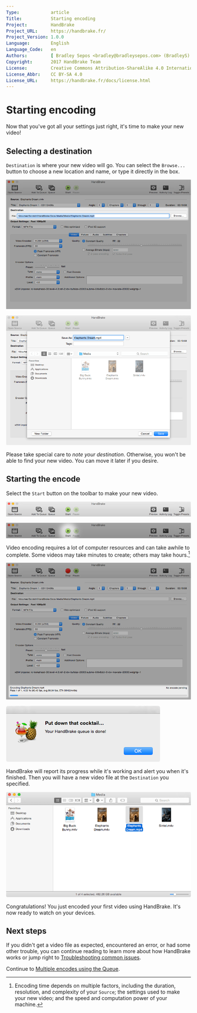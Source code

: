 ```yaml
---
Type:            article
Title:           Starting encoding
Project:         HandBrake
Project_URL:     https://handbrake.fr/
Project_Version: 1.0.0
Language:        English
Language_Code:   en
Authors:         [ Bradley Sepos <bradley@bradleysepos.com> (BradleyS) ]
Copyright:       2017 HandBrake Team
License:         Creative Commons Attribution-ShareAlike 4.0 International
License_Abbr:    CC BY-SA 4.0
License_URL:     https://handbrake.fr/docs/license.html
---
```


Starting encoding
=================

Now that you've got all your settings just right, it's time to make your new video!

## Selecting a destination

`Destination` is where your new video will go. You can select the `Browse...` button to choose a new location and name, or type it directly in the box.

<!-- .system-mac -->

![Selecting a destination](../../images/mac/destination-field-1.0.0.png "Destination is where HandBrake will put your new video.")

![Browsing for a destination](../../images/mac/destination-dialog-1.0.0.png "Select the Browse button to choose a different location and name.")

<!-- /.system-mac -->

Please take special care to *note your destination*. Otherwise, you won't be able to find your new video. You can move it later if you desire.

## Starting the encode

Select the `Start` button on the toolbar to make your new video.

<!-- .system-mac -->

![Main window toolbar](../../images/mac/toolbar-1.0.0.png "The Toolbar provides easy access to HandBrake's most common functions.")

![Starting an encode](../../images/mac/start-button-1.0.0.png "The Start button begins encoding your new video.")

<!-- /.system-mac -->

Video encoding requires a lot of computer resources and can take awhile to complete. Some videos may take minutes to create; others may take hours.[^encoding-time]

<!-- .system-mac -->

![Encode progress](../../images/mac/encode-progress-1.0.0.png "HandBrake reports its progress during encoding.")

![Encoding complete alert](../../images/mac/encode-complete-1.0.0.png "HandBrake shows an alert when finished encoding.")

<!-- /.system-mac -->

HandBrake will report its progress while it's working and alert you when it's finished. Then you will have a new video file at the `Destination` you specified.

<!-- .system-mac -->

![Destination in Finder](../../images/mac/destination-finder-1.0.0.png "Your new video is located at the Destination you specified.")

<!-- /.system-mac -->

Congratulations! You just encoded your first video using HandBrake. It's now ready to watch on your devices.

<!-- .continue -->

## Next steps

If you didn't get a video file as expected, encountered an error, or had some other trouble, you can continue reading to learn more about how HandBrake works or jump right to [Troubleshooting common issues](../help/troubleshooting-common-issues.html).

Continue to [Multiple encodes using the Queue](../advanced/queue.html).

<!-- /.continue -->

[^encoding-time]: Encoding time depends on multiple factors, including the duration, resolution, and complexity of your `Source`; the settings used to make your new video; and the speed and computation power of your machine.
